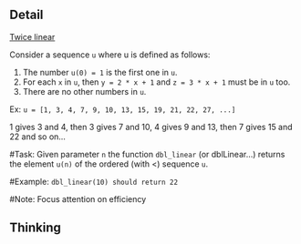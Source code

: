 ## Detail

[Twice linear](https://www.codewars.com/kata/twice-linear/train/rust)

Consider a sequence `u` where u is defined as follows:

1. The number `u(0) = 1` is the first one in `u`.
2. For each `x` in `u`, then `y = 2 * x + 1` and `z = 3 * x + 1` must be in `u` too.
3. There are no other numbers in `u`.

Ex: `u = [1, 3, 4, 7, 9, 10, 13, 15, 19, 21, 22, 27, ...]`

1 gives 3 and 4, then 3 gives 7 and 10, 4 gives 9 and 13, then 7 gives 15 and 22 and so on...

\#Task: Given parameter `n` the function `dbl_linear` (or dblLinear...) returns the element `u(n)` of the ordered (with <) sequence `u`.

\#Example: `dbl_linear(10) should return 22`

\#Note: Focus attention on efficiency

## Thinking

